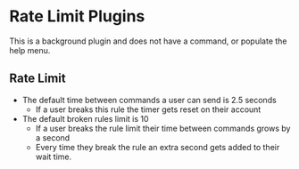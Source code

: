 # Rate Limit Plugins

This is a background plugin and does not have a command, or populate the help menu.

## Rate Limit

* The default time between commands a user can send is 2.5 seconds
    * If a user breaks this rule the timer gets reset on their account
* The default broken rules limit is 10
    * If a user breaks the rule limit their time between commands grows by a second
    * Every time they break the rule an extra second gets added to their wait time.
